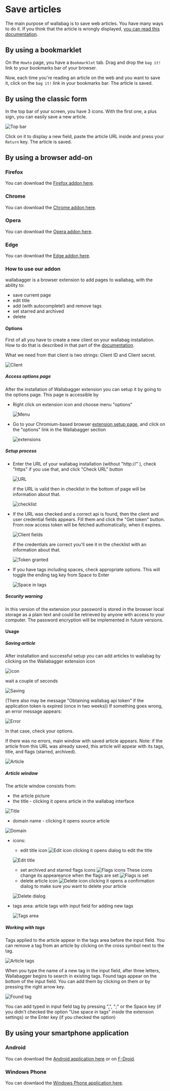 # Save articles

The main purpose of wallabag is to save web articles. You have many ways
to do it. If you think that the article is wrongly displayed,
[you can read this documentation](../errors_during_fetching.md).

## By using a bookmarklet

On the `Howto` page, you have a `Bookmarklet` tab. Drag and drop the
`bag it!` link to your bookmarks bar of your browser.

Now, each time you're reading an article on the web and you want to save
it, click on the `bag it!` link in your bookmarks bar. The article is
saved.

## By using the classic form

In the top bar of your screen, you have 3 icons. With the first one, a
plus sign, you can easily save a new article.

![Top bar](../../../img/user/topbar.png)

Click on it to display a new field, paste the article URL inside and
press your `Return` key. The article is saved.

## By using a browser add-on

### Firefox

You can download the [Firefox addon
here](https://addons.mozilla.org/firefox/addon/wallabagger/).

### Chrome

You can download the [Chrome addon
here](https://chrome.google.com/webstore/detail/wallabagger/gbmgphmejlcoihgedabhgjdkcahacjlj?hl=fr).

### Opera

You can download the [Opera addon
here](https://addons.opera.com/en/extensions/details/wallabagger/).

### Edge

You can download the [Edge addon
here](https://www.microsoft.com/en-us/store/p/wallabagger/9p41cnlppmfz).

### How to use our addon

wallabagger is a browser extension to add pages to wallabag, with the ability to:

- save current page
- edit title
- add (with autocomplete!) and remove tags
- set starred and archived
- delete

#### Options

First of all you have to create a new client on your wallabag installation. How to do that is described in that part of the [documentation](/developer/api/oauth.html#creating-a-new-api-client).

What we need from that client is two strings: Client ID and Client secret.

   ![Client](../../../img/user/wallabagger/opt-client.png)

##### Access options page

After the installation of Wallabagger extension you can setup it by going to the options page. This page is accessible by

- Right click on extension icon and choose menu "options"

   ![Menu](../../../img/user/wallabagger/opt-menu.png)

- Go to your Chromium-based browser [extension setup page](chrome://extensions), and click on the "options" link in the Wallabagger section

   ![extensions](../../../img/user/wallabagger/opt-ext-optlink.png)

##### Setup process

- Enter the URL of your wallabag installation (without "http://" ), check "https" if you use that, and click "Check URL" button

   ![URL](../../../img/user/wallabagger/opt-url.png)

   if the URL is valid then in checklist in the bottom of page will be information about that.

   ![checklist](../../../img/user/wallabagger/opt-checklist.png)

- If the URL was checked and a correct api is found, then the client and user credential fields appears. Fill them and click the "Get token" button. From now access token will be fetched authomatically, when it expires.

   ![Client fields](../../../img/user/wallabagger/opt-clientfields.png)

    if the credentials are correct you'll see it in the checklist with an information about that.

   ![Token granted](../../../img/user/wallabagger/opt-granted.png)

- If you have tags including spaces, check appropriate options. This will toggle the ending tag key from Space to Enter

   ![Space in tags](../../../img/user/wallabagger/opt-spaceintags.png)

##### Security warning

In this version of the extension your password is stored in the browser local storage as a plain text and could be retrieved by anyone with access to your computer. The password encryption will be implemented in future versions.

#### Usage

##### Saving article

After installation and successful setup you can add articles to wallabag by clicking on the Wallabagger extension icon

   ![icon](../../../img/user/wallabagger/use-icon.png)

wait a couple of seconds

   ![Saving](../../../img/user/wallabagger/use-saving.png)

(There also may be message "Obtaining wallabag api token" if the application token is expired (once in two weeks))
If something goes wrong, an error message appears:

   ![Error](../../../img/user/wallabagger/use-error.png)

In that case, check your options.

If there was no errors, main window with saved article appears. Note: if the article from this URL was already saved, this article will appear with its tags, title, and flags (starred, archived).

![Article](../../../img/user/wallabagger/use-article.png)

##### Article window

The article window consists from:

- the article picture
- the title - clicking it opens article in the wallabag interface

![Title](../../../img/user/wallabagger/use-title.png)

- domain name - clicking it opens source article

![Domain](../../../img/user/wallabagger/use-domain.png)

- icons:
  - edit title icon ![Edit icon](../../../img/user/wallabagger/use-editicon.png) clicking it opens dialog to edit the title

   ![Edit title](../../../img/user/wallabagger/use-edittitle.png)

  - set archived and starred flags icons ![Flags icons](../../../img/user/wallabagger/use-flagsicons.png) These icons change its appeareance when the flags are set ![Flags is set](../../../img/user/wallabagger/use-flagsset.png)
  - delete article icon ![Delete icon](../../../img/user/wallabagger/use-deleteicon.png) clicking it opens a confirmation dialog  to make sure you want to delete your article

   ![Delete dialog](../../../img/user/wallabagger/use-deletedialog.png)

- tags area: article tags with input field for adding new tags

   ![Tags area](../../../img/user/wallabagger/use-tagsarea.png)

##### Working with tags

Tags applied to the article appear in the tags area before the input field. You can remove a tag from an article by clicking on the cross symbol next to the tag.

   ![Article tags](../../../img/user/wallabagger/use-articletags.png)

When you type the name of a new tag in the input field, after three letters, Wallabagger begins to search in existing tags. Found tags appear on the bottom of the input field. You can add them by clicking on them or by pressing the right arrow key.

   ![Found tag](../../../img/user/wallabagger/use-foundtag.png)

You can add typed in input field tag by pressing ",", ";" or the Space key (if you didn't checked the option "Use space in tags" inside the extension settings) or the Enter key (if you checked the option)

## By using your smartphone application

### Android

You can download the [Android application
here](https://play.google.com/store/apps/details?id=fr.gaulupeau.apps.InThePoche)
or on
[F-Droid](https://f-droid.org/repository/browse/?fdid=fr.gaulupeau.apps.InThePoche).

### Windows Phone

You can downlaod the [Windows Phone application
here](https://www.microsoft.com/store/apps/9nblggh5x3p6).
